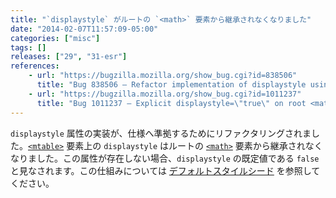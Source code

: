 ```yaml
---
title: "`displaystyle` がルートの `<math>` 要素から継承されなくなりました"
date: "2014-02-07T11:57:09-05:00"
categories: ["misc"]
tags: []
releases: ["29", "31-esr"]
references:
    - url: "https://bugzilla.mozilla.org/show_bug.cgi?id=838506"
      title: "Bug 838506 – Refactor implementation of displaystyle using a -moz-display-style property"
    - url: "https://bugzilla.mozilla.org/show_bug.cgi?id=1011237"
      title: "Bug 1011237 – Explicit displaystyle=\"true\" on root <math> element is not inherited"
---
```

`displaystyle` 属性の実装が、仕様へ準拠するためにリファクタリングされました。[`<mtable>`](https://developer.mozilla.org/docs/Web/MathML/Element/mtable) 要素上の `displaystyle` はルートの [`<math>`](https://developer.mozilla.org/docs/Web/MathML/Element/math) 要素から継承されなくなりました。この属性が存在しない場合、`displaystyle` の既定値である `false` と見なされます。この仕組みについては [デフォルトスタイルシード](https://dxr.mozilla.org/mozilla-release/source/layout/mathml/mathml.css) を参照してください。
